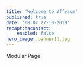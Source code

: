 ```yaml
---
title: 'Welcome to Affysom'
published: true
date: '08:02 27-10-2019'
recaptchacontact:
    enabled: false
hero_image: banner11.jpg
---
```


Modular Page
